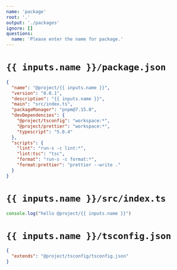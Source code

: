 ```yaml
---
name: 'package'
root: '.'
output: './packages'
ignore: []
questions:
  name: 'Please enter the name for package.'
---
```


# `{{ inputs.name }}/package.json`

```json
{
  "name": "@project/{{ inputs.name }}",
  "version": "0.0.1",
  "description": "{{ inputs.name }}",
  "main": "src/index.ts",
  "packageManager": "pnpm@7.15.0",
  "devDependencies": {
    "@project/tsconfig": "workspace:*",
    "@project/prettier": "workspace:*",
    "typescript": "5.0.4"
  },
  "scripts": {
    "lint": "run-s -c lint:*",
    "lint:tsc": "tsc",
    "format": "run-s -c format:*",
    "format:prettier": "prettier --write ."
  }
}
```

# `{{ inputs.name }}/src/index.ts`

```ts
console.log("hello @project/{{ inputs.name }}")
```

# `{{ inputs.name }}/tsconfig.json`

```json
{
  "extends": "@project/tsconfig/tsconfig.json"
}
```
